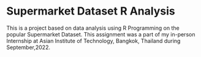 # Supermarket Dataset R Analysis

This is a project based on data analysis using R Programming on the popular Supermarket Dataset.
This assignment was a part of my in-person Internship at Asian Institute of Technology, Bangkok, Thailand during September,2022.
